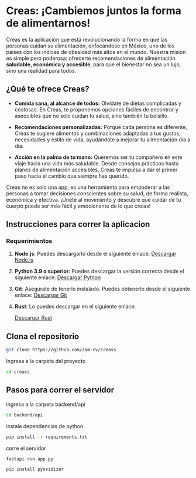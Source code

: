 # Creas: ¡Cambiemos juntos la forma de alimentarnos!

Creas es la aplicación que está revolucionando la forma en que las personas cuidan su alimentación, enfocándose en México, uno de los países con los índices de obesidad más altos en el mundo. Nuestra misión es simple pero poderosa: ofrecerte recomendaciones de alimentación **saludable, económica y accesible**, para que el bienestar no sea un lujo, sino una realidad para todos.

## ¿Qué te ofrece Creas?

- **Comida sana, al alcance de todos:** Olvídate de dietas complicadas y costosas. En Creas, te proponemos opciones fáciles de encontrar y asequibles que no solo cuidan tu salud, sino también tu bolsillo.

- **Recomendaciones personalizadas:** Porque cada persona es diferente, Creas te sugiere alimentos y combinaciones adaptadas a tus gustos, necesidades y estilo de vida, ayudándote a mejorar tu alimentación día a día.

- **Acción en la palma de tu mano:**     Queremos ser tu compañero en este viaje hacia una vida más saludable. Desde consejos prácticos hasta planes de alimentación accesibles, Creas te impulsa a dar el primer paso hacia el cambio que siempre has querido.

Creas no es solo una app, es una herramienta para empoderar a las personas a tomar decisiones conscientes sobre su salud, de forma realista, económica y efectiva. ¡Únete al movimiento y descubre que cuidar de tu cuerpo puede ser más fácil y emocionante de lo que creías!


## Instrucciones para correr la aplicacion

### Requerimientos

1. **Node.js**: Puedes descargarlo desde el siguiente enlace:
   [Descargar Node.js](https://nodejs.org/en/download/package-manager)

2. **Python 3.9 o superior**: Puedes descargar la versión correcta desde el siguiente enlace:
   [Descargar Python](https://www.python.org/downloads/)

3. **Git**: Asegúrate de tenerlo instalado. Puedes obtenerlo desde el siguiente enlace:
   [Descargar Git](https://git-scm.com/downloads)

4. **Rust**: Lo puedes descargar en el siguiente enlace:

    [Descargar Rust](https://www.rust-lang.org/tools/install)


## Clona el repositorio 

```bash
git clone https://github.com/zam-cv/creass
```

Ingresa a la carpeta del proyecto


```bash
cd creass
```

## Pasos para correr el servidor

ingresa a la carpeta backend/api

```bash
cd backend/api
```

instala dependencias de python


```bash
pip install -r requirements.txt
```

corre el servidor


```bash
fastapi run app.py
```

```bash
pip install pyoxidizer
```